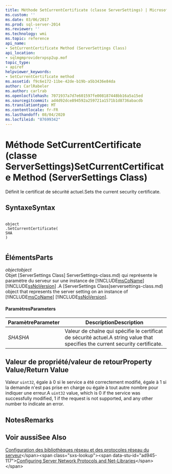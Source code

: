 ```yaml
---
title: Méthode SetCurrentCertificate (classe ServerSettings) | Microsoft Docs
ms.custom: ''
ms.date: 03/06/2017
ms.prod: sql-server-2014
ms.reviewer: ''
ms.technology: wmi
ms.topic: reference
api_name:
- SetCurrentCertificate Method (ServerSettings Class)
api_location:
- sqlmgmproviderxpsp2up.mof
topic_type:
- apiref
helpviewer_keywords:
- SetCurrentCertificate method
ms.assetid: f9c6e172-11be-42de-b19b-a5b3436e84da
author: CarlRabeler
ms.author: carlrab
ms.openlocfilehash: 7071937a7d7e601597fe008187448bb16a5a15ed
ms.sourcegitcommit: ad4d92dce894592a259721a1571b1d8736abacdb
ms.translationtype: MT
ms.contentlocale: fr-FR
ms.lasthandoff: 08/04/2020
ms.locfileid: "87699342"
---
```

# <a name="setcurrentcertificate-method-serversettings-class"></a><span data-ttu-id="ad945-102">Méthode SetCurrentCertificate (classe ServerSettings)</span><span class="sxs-lookup"><span data-stu-id="ad945-102">SetCurrentCertificate Method (ServerSettings Class)</span></span>
  <span data-ttu-id="ad945-103">Définit le certificat de sécurité actuel.</span><span class="sxs-lookup"><span data-stu-id="ad945-103">Sets the current security certificate.</span></span>  
  
## <a name="syntax"></a><span data-ttu-id="ad945-104">Syntaxe</span><span class="sxs-lookup"><span data-stu-id="ad945-104">Syntax</span></span>  
  
```  
  
object  
.SetCurrentCertificate(  
SHA  
)  
  
```  
  
## <a name="parts"></a><span data-ttu-id="ad945-105">Éléments</span><span class="sxs-lookup"><span data-stu-id="ad945-105">Parts</span></span>  
 <span data-ttu-id="ad945-106">*object*</span><span class="sxs-lookup"><span data-stu-id="ad945-106">*object*</span></span>  
 <span data-ttu-id="ad945-107">Objet [ServerSettings Class] ServerSettings-class.md) qui représente le paramètre du serveur sur une instance de [!INCLUDE[msCoName](../../../includes/msconame-md.md)] [!INCLUDE[ssNoVersion](../../../includes/ssnoversion-md.md)] .</span><span class="sxs-lookup"><span data-stu-id="ad945-107">A [ServerSettings Class]serversettings-class.md) object that represents the server setting on an instance of [!INCLUDE[msCoName](../../../includes/msconame-md.md)] [!INCLUDE[ssNoVersion](../../../includes/ssnoversion-md.md)].</span></span>  
  
#### <a name="parameters"></a><span data-ttu-id="ad945-108">Paramètres</span><span class="sxs-lookup"><span data-stu-id="ad945-108">Parameters</span></span>  
  
|<span data-ttu-id="ad945-109">Paramètre</span><span class="sxs-lookup"><span data-stu-id="ad945-109">Parameter</span></span>|<span data-ttu-id="ad945-110">Description</span><span class="sxs-lookup"><span data-stu-id="ad945-110">Description</span></span>|  
|---------------|-----------------|  
|<span data-ttu-id="ad945-111">*SHA*</span><span class="sxs-lookup"><span data-stu-id="ad945-111">*SHA*</span></span>|<span data-ttu-id="ad945-112">Valeur de chaîne qui spécifie le certificat de sécurité actuel.</span><span class="sxs-lookup"><span data-stu-id="ad945-112">A string value that specifies the current security certificate.</span></span>|  
  
## <a name="property-valuereturn-value"></a><span data-ttu-id="ad945-113">Valeur de propriété/valeur de retour</span><span class="sxs-lookup"><span data-stu-id="ad945-113">Property Value/Return Value</span></span>  
 <span data-ttu-id="ad945-114">Valeur `uint32`, égale à 0 si le service a été correctement modifié, égale à 1 si la demande n'est pas prise en charge ou égale à tout autre nombre pour indiquer une erreur.</span><span class="sxs-lookup"><span data-stu-id="ad945-114">A `uint32` value, which is 0 if the service was successfully modified, 1 if the request is not supported, and any other number to indicate an error.</span></span>  
  
## <a name="remarks"></a><span data-ttu-id="ad945-115">Notes</span><span class="sxs-lookup"><span data-stu-id="ad945-115">Remarks</span></span>  
  
## <a name="see-also"></a><span data-ttu-id="ad945-116">Voir aussi</span><span class="sxs-lookup"><span data-stu-id="ad945-116">See Also</span></span>  
 <span data-ttu-id="ad945-117">[Configuration des bibliothèques réseau et des protocoles réseau du serveur](https://msdn.microsoft.com/library/ms177485\(v=sql.100\).aspx)</span><span class="sxs-lookup"><span data-stu-id="ad945-117">[Configuring Server Network Protocols and Net-Libraries](https://msdn.microsoft.com/library/ms177485\(v=sql.100\).aspx)</span></span>  
  
  
